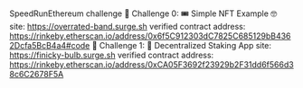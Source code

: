 SpeedRunEthereum challenge
🚩 Challenge 0: 🎟 Simple NFT Example 🤓
site: https://overrated-band.surge.sh
verified contract address: https://rinkeby.etherscan.io/address/0x6f5C912303dC7825C685129bB4362Dcfa5BcB4a4#code
🚩 Challenge 1: 🥩 Decentralized Staking App
site: https://finicky-bulb.surge.sh
verified contract address: https://rinkeby.etherscan.io/address/0xCA05F3692f23929b2F31dd6f566d38c6C2678F5A
